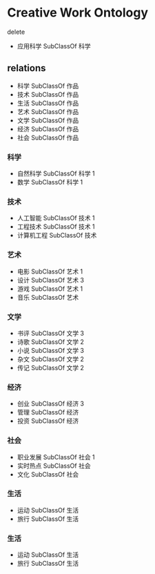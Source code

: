 Creative Work Ontology
========

delete
- 应用科学 SubClassOf 科学


## relations
- 科学 SubClassOf 作品
- 技术 SubClassOf 作品
- 生活 SubClassOf 作品
- 艺术 SubClassOf 作品
- 文学 SubClassOf 作品
- 经济 SubClassOf 作品
- 社会 SubClassOf 作品

### 科学
- 自然科学 SubClassOf 科学 1
- 数学 SubClassOf 科学 1

### 技术
- 人工智能 SubClassOf 技术 1
- 工程技术 SubClassOf 技术 1
- 计算机工程 SubClassOf 技术

### 艺术
- 电影 SubClassOf 艺术 1
- 设计 SubClassOf 艺术 3
- 游戏 SubClassOf 艺术 1
- 音乐 SubClassOf 艺术

### 文学
- 书评 SubClassOf 文学 3
- 诗歌 SubClassOf 文学 2
- 小说 SubClassOf 文学 3
- 杂文 SubClassOf 文学 2
- 传记 SubClassOf 文学 2

### 经济
- 创业 SubClassOf 经济 3
- 管理 SubClassOf 经济
- 投资 SubClassOf 经济

### 社会
- 职业发展 SubClassOf 社会 1
- 实时热点 SubClassOf 社会
- 文化 SubClassOf 社会

### 生活
- 运动 SubClassOf 生活
- 旅行 SubClassOf 生活

### 生活
- 运动 SubClassOf 生活
- 旅行 SubClassOf 生活
